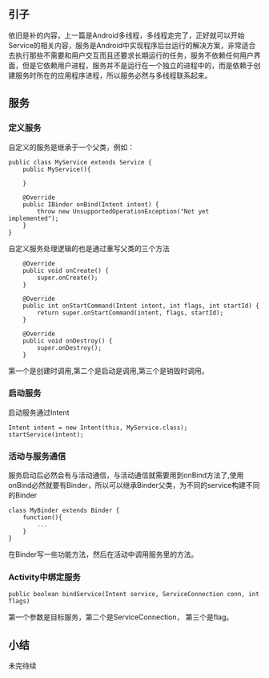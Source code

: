 ## 引子

依旧是补的内容，上一篇是Android多线程，多线程走完了，正好就可以开始Service的相关内容，服务是Android中实现程序后台运行的解决方案，非常适合去执行那些不需要和用户交互而且还要求长期运行的任务，服务不依赖任何用户界面，但是它依赖用户进程，服务并不是运行在一个独立的进程中的，而是依赖于创建服务时所在的应用程序进程，所以服务必然与多线程联系起来。

## 服务

### 定义服务

自定义的服务是继承于一个父类，例如：

```
public class MyService extends Service {
    public MyService(){

    }

    @Override
    public IBinder onBind(Intent intent) {
        throw new UnsupportedOperationException("Not yet implemented");
    }
}
```

自定义服务处理逻辑的也是通过重写父类的三个方法

```
    @Override
    public void onCreate() {
        super.onCreate();
    }

    @Override
    public int onStartCommand(Intent intent, int flags, int startId) {
        return super.onStartCommand(intent, flags, startId);
    }

    @Override
    public void onDestroy() {
        super.onDestroy();
    }
```

第一个是创建时调用,第二个是启动是调用,第三个是销毁时调用。

### 启动服务

启动服务通过Intent

```
Intent intent = new Intent(this, MyService.class);
startService(intent);
```

### 活动与服务通信

服务启动后必然会有与活动通信，与活动通信就需要用到onBind方法了,使用onBind必然就要有Binder，所以可以继承Binder父类，为不同的service构建不同的Binder

```
class MyBinder extends Binder {
    function(){
        ...
    }
}
```

在Binder写一些功能方法，然后在活动中调用服务里的方法。

### Activity中绑定服务

```
public boolean bindService(Intent service, ServiceConnection conn, int flags)
```
第一个参数是目标服务，第二个是ServiceConnection， 第三个是flag。

## 小结

未完待续



